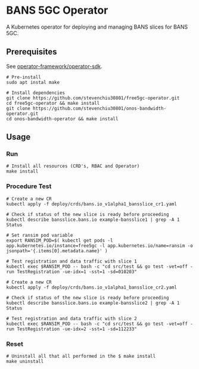 # BANS 5GC Operator

A Kubernetes operator for deploying and managing BANS slices for BANS 5GC.

## Prerequisites

See [operator-framework/operator-sdk](https://github.com/operator-framework/operator-sdk#prerequisites).

```Shellsession
# Pre-install
sudo apt instal make

# Install dependencies
git clone https://github.com/stevenchiu30801/free5gc-operator.git
cd free5gc-operator && make install
git clone https://github.com/stevenchiu30801/onos-bandwidth-operator.git
cd onos-bandwidth-operator && make install
```

## Usage

### Run

```ShellSession
# Install all resources (CRD's, RBAC and Operator)
make install
```

### Procedure Test

```ShellSession
# Create a new CR
kubectl apply -f deploy/crds/bans.io_v1alpha1_bansslice_cr1.yaml

# Check if status of the new slice is ready before proceeding
kubectl describe bansslice.bans.io example-bansslice1 | grep -A 1 Status

# Set ransim pod variable
export RANSIM_POD=$( kubectl get pods -l app.kubernetes.io/instance=free5gc -l app.kubernetes.io/name=ransim -o jsonpath='{.items[0].metadata.name}' )

# Test registration and data traffic with slice 1
kubectl exec $RANSIM_POD -- bash -c "cd src/test && go test -vet=off -run TestRegistration -ue-idx=1 -sst=1 -sd=010203"

# Create a new CR
kubectl apply -f deploy/crds/bans.io_v1alpha1_bansslice_cr2.yaml

# Check if status of the new slice is ready before proceeding
kubectl describe bansslice.bans.io example-bansslice2 | grep -A 1 Status

# Test registration and data traffic with slice 2
kubectl exec $RANSIM_POD -- bash -c "cd src/test && go test -vet=off -run TestRegistration -ue-idx=2 -sst=1 -sd=112233"
```

### Reset

```ShellSession
# Uninstall all that all performed in the $ make install
make uninstall
```
